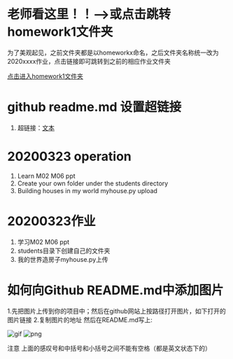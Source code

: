 # 老师看这里！！-->或点击跳转homework1文件夹

为了美观起见，之前文件夹都是以homeworkx命名，之后文件夹名称统一改为2020xxxx作业，点击链接即可跳转到之前的相应作业文件夹

[点击进入homework1文件夹](https://github.com/shiep18/EIS2020/tree/master/students/Cao%20Jiaming/homework1)

# github readme.md 设置超链接
1. 超链接：[文本](地址)

# 20200323 operation
1. Learn M02 M06 ppt
2. Create your own folder under the students directory
3. Building houses in my world myhouse.py upload

# 20200323作业
1. 学习M02 M06 ppt  
2. students目录下创建自己的文件夹  
3. 我的世界造房子myhouse.py上传  

# 如何向Github README.md中添加图片
1.先把图片上传到你的项目中；然后在github网站上按路径打开图片，如下打开的图片链接
2.复制图片的地址
然后在README.md写上:

![gif](https://github.com/shiep18/EIS2020/blob/master/students/Cao%20Jiaming/20200323%E4%BD%9C%E4%B8%9A/%E5%A6%82%E4%BD%95%E5%90%91Github%20README.md%E4%B8%AD%E6%B7%BB%E5%8A%A0%E5%9B%BE%E7%89%87.gif)
![png](https://github.com/shiep18/EIS2020/blob/master/students/Cao%20Jiaming/20200323%E4%BD%9C%E4%B8%9A/%E5%A6%82%E4%BD%95%E5%90%91Github%20README.md%E4%B8%AD%E6%B7%BB%E5%8A%A0%E5%9B%BE%E7%89%87.png)


注意  上面的感叹号和中括号和小括号之间不能有空格（都是英文状态下的）
